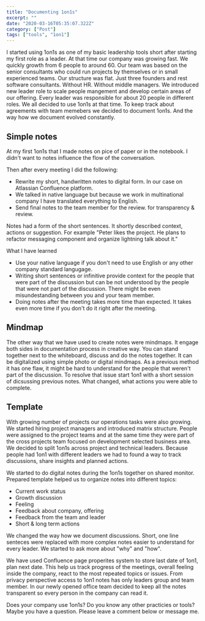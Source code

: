 ```yaml
---
title: "Documenting 1on1s"
excerpt: ""
date: "2020-03-16T05:35:07.322Z"
category: ["Post"]
tags: ["tools", "1on1"]
---
```


I started using 1on1s as one of my basic leadership tools short after starting my first role as a leader. At that time our company was growing fast. We quickly growth from 6 people to around 60. Our team was based on the senior consultants who could run projects by themselves or in small experienced teams. Our structure was flat. Just three founders and rest software consultants. Without HR. Without middle managers.
We introduced new leader role to scale people mangement and develop certain areas of our offering. Every leader was responsible for about 20 people in different roles. We all decided to use 1on1s at that time. To keep track about agreements with team memebers we decided to document 1on1s. And the way how we document evolved constantly.

<h2>Simple notes</h2>

At my first 1on1s that I made notes on pice of paper or in the notebook. I didn't want to notes influence the flow of the conversation.

<div class="grid">
<div class="grid__half">
Then after every meeting I did the following:

- Rewrite my short, handwritten notes to digital form. In our case on Atlassian Confluence platform.
- We talked in native language but because we work in multinational company I have translated everything to English.
- Send final notes to the team member for the review. for transparency & review.

</div>
<div class="grid__third">
<div class="placeholder"/>
</div>
</div>
</div>

Notes had a form of the short sentences. It shortly described context, actions or suggestion. For example "Peter likes the project. He plans to refactor messaging component and organize lightning talk about it."

What I have learned

- Use your native language if you don't need to use English or any other company standard langugage.
- Writing short sentences or infinitive provide context for the people that were part of the discussion but can be not understood by the people that were not part of the discussion. There might be even misundestanding between you and your team member.
- Doing notes after the meeting takes more time than expected. It takes even more time if you don't do it right after the meeting.

<h2>Mindmap</h2>

The other way that we have used to create notes were mindmaps. It engage both sides in documentation process in creative way. You can stand together next to the whiteboard, discuss and do the notes together. It can be digitalized using simple photo or digital mindmaps. As a previous method it has one flaw, it might be hard to understand for the people that weren't part of the discussion. To resolve that issue start 1on1 with a short session of dicsussing previous notes. What changed, what actions you were able to complete.

<div class="placeholder"/>
</div>

<h2>Template</h2>

With growing number of projects our operations tasks were also growing. We started hiring project managers and introduced matrix structure. People were assigned to the project teams and at the same time they were part of the cross projects team focused on development selected business area. We decided to split 1on1s across project and technical leaders. Because people had 1on1 with different leaders we had to found a way to track discussions, share insights and planned actions.

We started to do digital notes during the 1on1s together on shared monitor. Prepared template helped us to organize notes into different topics:

- Current work status
- Growth discussion
- Feeling
- Feedback about company, offering
- Feedback from the team and leader
- Short & long term actions

We changed the way how we document discussions. Short, one line senteces were replaced with more complex notes easier to understand for every leader. We started to ask more about "why" and "how".

We have used Confluence page properites system to store last date of 1on1, plan next date. This help us track progress of the meetings, overall feeling inside the company, react to the most repeated topics or issues.
From privacy perspective access to 1on1 notes has only leaders group and team member. In our newly opened office team decided to keep all the notes transparent so every person in the company can read it.

<div class="placeholder"/>
</div>

Does your company use 1on1s? Do you know any other practicies or tools? Maybe you have a question. Please leave a comment below or message me.
